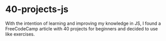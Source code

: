 # 40-projects-js
With the intention of learning and improving my knowledge in JS, I found a FreeCodeCamp article with 40 projects for beginners and decided to use like exercises. 

